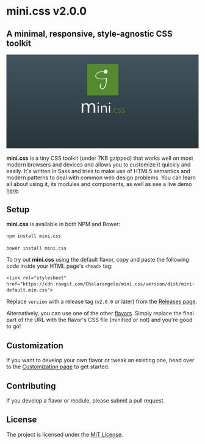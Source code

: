 # mini.css v2.0.0
## A minimal, responsive, style-agnostic CSS toolkit

![Logo](/docs/page_thumb.PNG)

**mini.css** is a tiny CSS toolkit (under 7KB gzipped) that works well on most modern browsers and devices and allows you to customize it quickly and easily. It's written in Sass and tries to make use of HTML5 semantics and modern patterns to deal with common web design problems. You can learn all about using it, its modules and components, as well as see a live demo [here](https://chalarangelo.github.io/mini.css/).

## Setup

**mini.css** is available in both NPM and Bower:

    npm install mini.css

    bower install mini.css


To try out **mini.css** using the default flavor, copy and paste the following code inside your HTML page's `<head>` tag:

	<link rel="stylesheet" href="https://cdn.rawgit.com/Chalarangelo/mini.css/version/dist/mini-default.min.css">

Replace `version` with a release tag (`v2.0.0` or later) from the [Releases page](https://github.com/Chalarangelo/mini.css/releases).

Alternatively, you can use one of the other [flavors](https://chalarangelo.github.io/mini.css/flavors.html). Simply replace the final part of the URL with the flavor's CSS file (minified or not) and you're good to go!

## Customization

If you want to develop your own flavor or tweak an existing one, head over to the [Customization page](https://chalarangelo.github.io/mini.css/customization.html) to get started. 

## Contributing

If you develop a flavor or module, please submit a pull request.

## License

The project is licensed under the [MIT License](https://github.com/Chalarangelo/mini.css/blob/master/LICENSE).